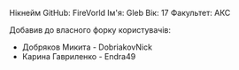 Нікнейм GitHub: FireVorld
Ім'я: Gleb
Вік: 17
Факультет: АКС


Добавив до власного форку користувачів:
- Добряков Микита - DobriakovNick
- Карина Гавриленко - Endra49